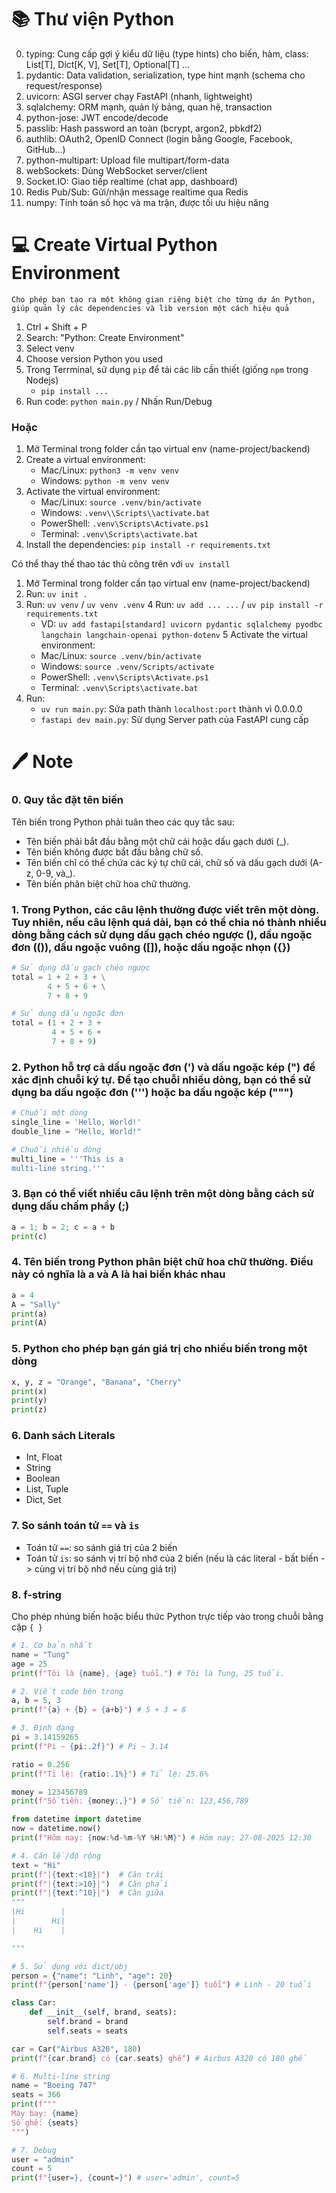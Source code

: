 # 📚 Thư viện Python

0. typing: Cung cấp gợi ý kiểu dữ liệu (type hints) cho biến, hàm, class: List[T], Dict[K, V], Set[T], Optional[T] ...
1. pydantic: Data validation, serialization, type hint mạnh (schema cho request/response)
2. uvicorn: ASGI server chạy FastAPI (nhanh, lightweight)
3. sqlalchemy: ORM mạnh, quản lý bảng, quan hệ, transaction
4. python-jose: JWT encode/decode
5. passlib: Hash password an toàn (bcrypt, argon2, pbkdf2)
6. authlib: OAuth2, OpenID Connect (login bằng Google, Facebook, GitHub...)
7. python-multipart: Upload file multipart/form-data
8. webSockets: Dùng WebSocket server/client
9. Socket.IO: Giao tiếp realtime (chat app, dashboard)
10. Redis Pub/Sub: Gửi/nhận message realtime qua Redis
11. numpy: Tính toán số học và ma trận, được tối ưu hiệu năng

# 💻 Create Virtual Python Environment

`Cho phép bạn tạo ra một không gian riêng biệt cho từng dự án Python, giúp quản lý các dependencies và lib version một cách hiệu quả`

1. Ctrl + Shift + P
2. Search: "Python: Create Environment"
3. Select venv
4. Choose version Python you used
5. Trong Terrminal, sử dụng `pip` để tải các lib cần thiết (giống `npm` trong Nodejs)
    - `pip install ...`
6. Run code: `python main.py` / Nhấn Run/Debug

### Hoặc

1. Mở Terminal trong folder cần tạo virtual env (name-project/backend)
2. Create a virtual environment:
    - Mac/Linux: `python3 -m venv venv`
    - Windows: `python -m venv venv`
3. Activate the virtual environment:
    - Mac/Linux: `source .venv/bin/activate`
    - Windows: `.venv\\Scripts\\activate.bat`
    - PowerShell: `.venv\Scripts\Activate.ps1`
    - Terminal: `.venv\Scripts\activate.bat`
4. Install the dependencies: `pip install -r requirements.txt`

Có thể thay thế thao tác thủ công trên với `uv install`

1. Mở Terminal trong folder cần tạo virtual env (name-project/backend)
2. Run: `uv init .`
3. Run: `uv venv` / `uv venv .venv`
4 Run: `uv add ... ...` / `uv pip install -r requirements.txt`
    - VD: `uv add fastapi[standard] uvicorn pydantic sqlalchemy pyodbc langchain langchain-openai python-dotenv`
5 Activate the virtual environment:
    - Mac/Linux: `source .venv/bin/activate`
    - Windows: `source .venv/Scripts/activate`
    - PowerShell: `.venv\Scripts\Activate.ps1`
    - Terminal: `.venv\Scripts\activate.bat`
6. Run:
    - `uv run main.py`: Sửa path thành `localhost:port` thành vì 0.0.0.0
    - `fastapi dev main.py`: Sử dụng Server path của FastAPI cung cấp

# 🖊️ Note

### 0. Quy tắc đặt tên biến

Tên biến trong Python phải tuân theo các quy tắc sau:

- Tên biến phải bắt đầu bằng một chữ cái hoặc dấu gạch dưới (_).
- Tên biến không được bắt đầu bằng chữ số.
- Tên biến chỉ có thể chứa các ký tự chữ cái, chữ số và dấu gạch dưới (A-z, 0-9, và_).
- Tên biến phân biệt chữ hoa chữ thường.

### 1. Trong Python, các câu lệnh thường được viết trên một dòng. Tuy nhiên, nếu câu lệnh quá dài, bạn có thể chia nó thành nhiều dòng bằng cách sử dụng dấu gạch chéo ngược (\), dấu ngoặc đơn (()), dấu ngoặc vuông ([]), hoặc dấu ngoặc nhọn ({})

```py
# Sử dụng dấu gạch chéo ngược
total = 1 + 2 + 3 + \
        4 + 5 + 6 + \
        7 + 8 + 9

# Sử dụng dấu ngoặc đơn
total = (1 + 2 + 3 +
         4 + 5 + 6 +
         7 + 8 + 9)
```

### 2. Python hỗ trợ cả dấu ngoặc đơn (') và dấu ngoặc kép (") để xác định chuỗi ký tự. Để tạo chuỗi nhiều dòng, bạn có thể sử dụng ba dấu ngoặc đơn (''') hoặc ba dấu ngoặc kép (""")

```py
# Chuỗi một dòng
single_line = 'Hello, World!'
double_line = "Hello, World!"

# Chuỗi nhiều dòng
multi_line = '''This is a
multi-line string.'''
```

### 3. Bạn có thể viết nhiều câu lệnh trên một dòng bằng cách sử dụng dấu chấm phẩy (;)

```py
a = 1; b = 2; c = a + b
print(c)
```

### 4. Tên biến trong Python phân biệt chữ hoa chữ thường. Điều này có nghĩa là a và A là hai biến khác nhau

```py
a = 4
A = "Sally"
print(a)
print(A)
```

### 5. Python cho phép bạn gán giá trị cho nhiều biến trong một dòng

```py
x, y, z = "Orange", "Banana", "Cherry"
print(x)
print(y)
print(z)
```

### 6. Danh sách Literals

- Int, Float
- String
- Boolean
- List, Tuple
- Dict, Set

### 7. So sánh toán tử `==` và `is`

- Toán tử `==`: so sánh giá trị của 2 biến
- Toán tử `is`: so sánh vị trí bộ nhớ của 2 biến (nếu là các literal - bất biến -> cùng vị trí bộ nhớ nếu cùng giá trị)

### 8. f-string

Cho phép nhúng biến hoặc biểu thức Python trực tiếp vào trong chuỗi bằng cặp `{ }`

```py
# 1. Cơ bản nhất
name = "Tung"
age = 25
print(f"Tôi là {name}, {age} tuổi.") # Tôi là Tung, 25 tuổi.

# 2. Viết code bên trong
a, b = 5, 3
print(f"{a} + {b} = {a+b}") # 5 + 3 = 8

# 3. Định dạng
pi = 3.14159265
print(f"Pi ~ {pi:.2f}") # Pi ~ 3.14

ratio = 0.256
print(f"Tỉ lệ: {ratio:.1%}") # Tỉ lệ: 25.6%

money = 123456789
print(f"Số tiền: {money:,}") # Số tiền: 123,456,789

from datetime import datetime
now = datetime.now()
print(f"Hôm nay: {now:%d-%m-%Y %H:%M}") # Hôm nay: 27-08-2025 12:30

# 4. Căn lề/độ rộng
text = "Hi"
print(f"|{text:<10}|")  # Căn trái
print(f"|{text:>10}|")  # Căn phải
print(f"|{text:^10}|")  # Căn giữa
"""
|Hi        |
|        Hi|
|    Hi    |

"""

# 5. Sử dụng với dict/obj
person = {"name": "Linh", "age": 20}
print(f"{person['name']} - {person['age']} tuổi") # Linh - 20 tuổi

class Car:
    def __init__(self, brand, seats):
        self.brand = brand
        self.seats = seats

car = Car("Airbus A320", 180)
print(f"{car.brand} có {car.seats} ghế") # Airbus A320 có 180 ghế

# 6. Multi-line string 
name = "Boeing 747"
seats = 366
print(f"""
Máy bay: {name}
Số ghế: {seats}
""")

# 7. Debug
user = "admin"
count = 5
print(f"{user=}, {count=}") # user='admin', count=5

```
